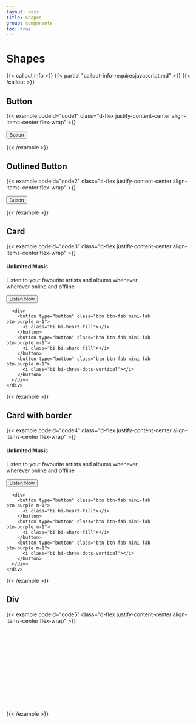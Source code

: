 ```yaml
---
layout: docs
title: Shapes
group: components
toc: true
---
```


# Shapes

{{< callout info >}}
{{< partial "callout-info-requiresjavascript.md" >}}
{{< /callout >}}

## Button
{{< example codeId="code1" class="d-flex justify-content-center align-items-center flex-wrap" >}}

<div class="m-shape-container shape-parent-bg-white">
  <button type="button" class="btn btn-purple">
    Button
  </button>
  <div class="angle-top-left"></div>
  <div class="angle-top-right"></div>
  <div class="angle-bottom-left"></div>
  <div class="angle-bottom-right"></div>
</div>

{{< /example >}}

## Outlined Button
{{< example codeId="code2" class="d-flex justify-content-center align-items-center flex-wrap" >}}

<div class="m-shape-container shape-parent-bg-white">
  <button type="button" class="btn btn-outline-purple">
    Button
  </button>
  <div class="angle-top-left"></div>
  <div class="angle-top-right"></div>
  <div class="angle-bottom-left"></div>
  <div class="angle-bottom-right"></div>
</div>

{{< /example >}}

## Card
{{< example codeId="code3" class="d-flex justify-content-center align-items-center flex-wrap" >}}

<div class="m-shape-container shape-parent-bg-white">
  <div class="card bg-purple bg-opacity-10" style="max-width:400px">
    <div class="card-body">
      <h4 class="card-title text-purple">Unlimited Music</h4>
      <p class="card-text">
        Listen to your favourite artists and albums whenever wherever online
        and offline
      </p>
    </div>
    <div class="d-flex justify-content-between align-items-center flex-wrap p-2">
      <button type="button" class="btn btn-text-purple">
        Listen Now
      </button>

      <div>
        <button type="button" class="btn btn-fab mini-fab btn-purple m-1">
          <i class="bi bi-heart-fill"></i>
        </button>
        <button type="button" class="btn btn-fab mini-fab btn-purple m-1">
          <i class="bi bi-share-fill"></i>
        </button>
        <button type="button" class="btn btn-fab mini-fab btn-purple m-1">
          <i class="bi bi-three-dots-vertical"></i>
        </button>
      </div>
    </div>
  </div>
  <div class="angle-top-right size-50"></div>
</div>

{{< /example >}}

## Card with border
{{< example codeId="code4" class="d-flex justify-content-center align-items-center flex-wrap" >}}

<div class="m-shape-container shape-parent-bg-white">
  <div class="card border border-purple" style="max-width:400px">
    <div class="card-body">
      <h4 class="card-title text-purple">Unlimited Music</h4>
      <p class="card-text">
        Listen to your favourite artists and albums whenever wherever online
        and offline
      </p>
    </div>
    <div class="d-flex justify-content-between align-items-center flex-wrap p-2">
      <button type="button" class="btn btn-text-purple">
        Listen Now
      </button>

      <div>
        <button type="button" class="btn btn-fab mini-fab btn-purple m-1">
          <i class="bi bi-heart-fill"></i>
        </button>
        <button type="button" class="btn btn-fab mini-fab btn-purple m-1">
          <i class="bi bi-share-fill"></i>
        </button>
        <button type="button" class="btn btn-fab mini-fab btn-purple m-1">
          <i class="bi bi-three-dots-vertical"></i>
        </button>
      </div>
    </div>
  </div>
  <div class="angle-top-right size-50 border border-bottom border-purple"></div>
</div>

{{< /example >}}

## Div
{{< example codeId="code5" class="d-flex justify-content-center align-items-center flex-wrap" >}}

<div class="m-shape-container shape-parent-bg-white">
  <div class="bg-purple bg-opacity-10 border border-bottom border-2 border-purple"
       style="height: 200px; width: 400px;"></div>
  <div class="angle-top-left size-50 border border-bottom border-2 border-purple"></div>
  <div class="angle-top-right size-50 border border-bottom border-2 border-purple"></div>
  <div class="angle-bottom-left size-50 border border-bottom border-2 border-purple"></div>
  <div class="angle-bottom-right size-50 border border-bottom border-2 border-purple"></div>
</div>

{{< /example >}}
